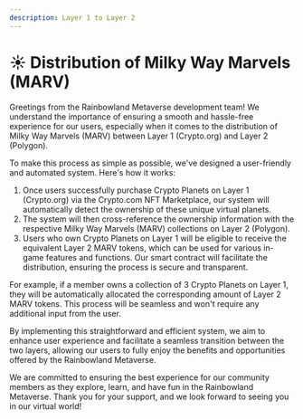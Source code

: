 ```yaml
---
description: Layer 1 to Layer 2
---
```


# ☀ Distribution of Milky Way Marvels (MARV)

Greetings from the Rainbowland Metaverse development team! We understand the importance of ensuring a smooth and hassle-free experience for our users, especially when it comes to the distribution of Milky Way Marvels (MARV) between Layer 1 (Crypto.org) and Layer 2 (Polygon).

To make this process as simple as possible, we've designed a user-friendly and automated system. Here's how it works:

1. Once users successfully purchase Crypto Planets on Layer 1 (Crypto.org) via the Crypto.com NFT Marketplace, our system will automatically detect the ownership of these unique virtual planets.
2. The system will then cross-reference the ownership information with the respective Milky Way Marvels (MARV) collections on Layer 2 (Polygon).
3. Users who own Crypto Planets on Layer 1 will be eligible to receive the equivalent Layer 2 MARV tokens, which can be used for various in-game features and functions. Our smart contract will facilitate the distribution, ensuring the process is secure and transparent.

For example, if a member owns a collection of 3 Crypto Planets on Layer 1, they will be automatically allocated the corresponding amount of Layer 2 MARV tokens. This process will be seamless and won't require any additional input from the user.

By implementing this straightforward and efficient system, we aim to enhance user experience and facilitate a seamless transition between the two layers, allowing our users to fully enjoy the benefits and opportunities offered by the Rainbowland Metaverse.

We are committed to ensuring the best experience for our community members as they explore, learn, and have fun in the Rainbowland Metaverse. Thank you for your support, and we look forward to seeing you in our virtual world!
